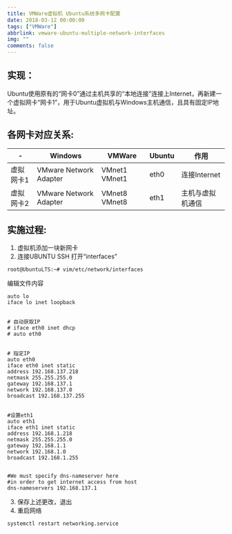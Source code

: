 ```yaml
---
title: VMWare虚拟机 Ubuntu系统多网卡配置
date: 2018-03-12 00:00:00
tags: ["VMWare"]
abbrlink: vmware-ubuntu-multiple-network-interfaces
img: ""
comments: false
---
```


## 实现：

Ubuntu使用原有的“网卡0”通过主机共享的“本地连接”连接上Internet，再新建一个虚拟网卡“网卡1”，用于Ubuntu虚拟机与Windows主机通信，且具有固定IP地址。


## 各网卡对应关系:
|     -    |          Windows       |    VMWare     | Ubuntu  |    作用
| ------------ | ------------ | ------------ | ------------ | ------------ |
|虚拟网卡1 | VMware Network Adapter | VMnet1 VMnet1 | eth0    | 连接Internet
|虚拟网卡2 | VMware Network Adapter | VMnet8 VMnet8 | eth1    | 主机与虚拟机通信

## 实施过程:
1. 虚拟机添加一块新网卡
2. 连接UBUNTU SSH 打开“interfaces”
```
root@UbuntuLTS:~# vim/etc/network/interfaces
```



编辑文件内容

```
auto lo
iface lo inet loopback


# 自动获取IP
# iface eth0 inet dhcp
# auto eth0


# 指定IP
auto eth0
iface eth0 inet static
address 192.168.137.218
netmask 255.255.255.0
gateway 192.168.137.1
network 192.168.137.0
broadcast 192.168.137.255


#设置eth1
auto eth1
iface eth1 inet static
address 192.168.1.218
netmask 255.255.255.0
gateway 192.168.1.1
network 192.168.1.0
broadcast 192.168.1.255


#We must specify dns-nameserver here
#in order to get internet access from host
dns-nameservers 192.168.137.1
```

3. 保存上述更改，退出
4. 重启网络
```
systemctl restart networking.service
```
